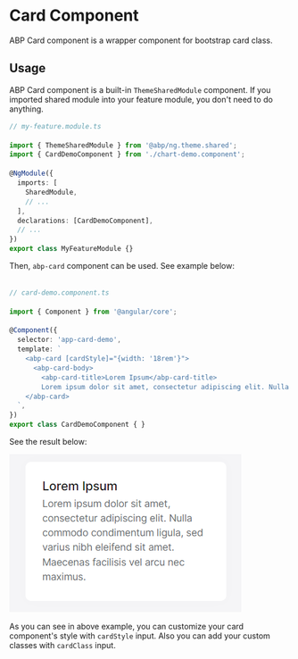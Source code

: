 # Card Component

ABP Card component is a wrapper component for bootstrap card class.

## Usage

ABP Card component is a built-in `ThemeSharedModule` component. If you imported shared module into your feature module, you don't need to do anything. 

```ts
// my-feature.module.ts

import { ThemeSharedModule } from '@abp/ng.theme.shared';
import { CardDemoComponent } from './chart-demo.component';

@NgModule({
  imports: [
    SharedModule,
    // ...
  ],
  declarations: [CardDemoComponent],
  // ...
})
export class MyFeatureModule {}

```

Then, `abp-card` component can be used. See example below:
```ts

// card-demo.component.ts

import { Component } from '@angular/core';

@Component({
  selector: 'app-card-demo',
  template: ` 
    <abp-card [cardStyle]="{width: '18rem'}">
      <abp-card-body>
        <abp-card-title>Lorem Ipsum</abp-card-title>
        Lorem ipsum dolor sit amet, consectetur adipiscing elit. Nulla commodo condimentum ligula, sed varius nibh eleifend sit amet. Maecenas facilisis vel arcu nec maximus.</abp-card-body>
    </abp-card> 
  `,
})
export class CardDemoComponent { }
```

See the result below:

![abp-card-component](./images/abp-card-component.png)

As you can see in above example, you can customize your card component's style with `cardStyle` input. Also you can add your custom classes with `cardClass` input.